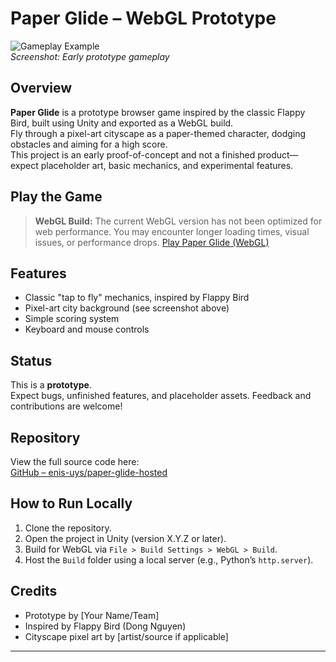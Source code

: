 # Paper Glide – WebGL Prototype

![Gameplay Example](./gameplay.gif)  
*Screenshot: Early prototype gameplay*

## Overview

**Paper Glide** is a prototype browser game inspired by the classic Flappy Bird, built using Unity and exported as a WebGL build.  
Fly through a pixel-art cityscape as a paper-themed character, dodging obstacles and aiming for a high score.  
This project is an early proof-of-concept and not a finished product—expect placeholder art, basic mechanics, and experimental features.

## Play the Game

> **WebGL Build:**
> The current WebGL version has not been optimized for web performance. You may encounter longer loading times, visual issues, or performance drops.
> [Play Paper Glide (WebGL)](https://enis-uys.github.io/paper-glide-hosted/)  

## Features

- Classic "tap to fly" mechanics, inspired by Flappy Bird
- Pixel-art city background (see screenshot above)
- Simple scoring system
- Keyboard and mouse controls

## Status

This is a **prototype**.  
Expect bugs, unfinished features, and placeholder assets. Feedback and contributions are welcome!

## Repository

View the full source code here:  
[GitHub – enis-uys/paper-glide-hosted](https://github.com/enis-uys/paper-glide-hosted)

## How to Run Locally

1. Clone the repository.
2. Open the project in Unity (version X.Y.Z or later).
3. Build for WebGL via `File > Build Settings > WebGL > Build`.
4. Host the `Build` folder using a local server (e.g., Python’s `http.server`).

## Credits

- Prototype by [Your Name/Team]
- Inspired by Flappy Bird (Dong Nguyen)
- Cityscape pixel art by [artist/source if applicable]

---
